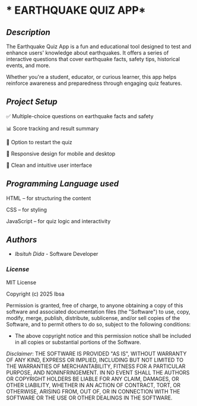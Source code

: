 # * EARTHQUAKE QUIZ APP*


## *Description*

The Earthquake Quiz App is a fun and educational tool designed to test and enhance users' knowledge about earthquakes. It offers a series of interactive questions that cover earthquake facts, safety tips, historical events, and more.

Whether you're a student, educator, or curious learner, this app helps reinforce awareness and preparedness through engaging quiz features.


## *Project Setup*
✅ Multiple-choice questions on earthquake facts and safety

📊 Score tracking and result summary

🔁 Option to restart the quiz

📱 Responsive design for mobile and desktop

🎨 Clean and intuitive user interface

## *Programming Language used*



HTML – for structuring the content

CSS – for styling

JavaScript – for quiz logic and interactivity


## *Authors*

* *Ibsituh Dida* - Software Developer

### *License*

MIT License

Copyright (c) 2025 Ibsa

Permission is granted, free of charge, to anyone obtaining a copy of this software and associated documentation files (the "Software") to use, copy, modify, merge, publish, distribute, sublicense, and/or sell copies of the Software, and to permit others to do so, subject to the following conditions:

* The above copyright notice and this permission notice shall be included in all copies or substantial portions of the Software.

*Disclaimer*:
THE SOFTWARE IS PROVIDED "AS IS", WITHOUT WARRANTY OF ANY KIND, EXPRESS OR IMPLIED, INCLUDING BUT NOT LIMITED TO THE WARRANTIES OF MERCHANTABILITY, FITNESS FOR A PARTICULAR PURPOSE, AND NONINFRINGEMENT. IN NO EVENT SHALL THE AUTHORS OR COPYRIGHT HOLDERS BE LIABLE FOR ANY CLAIM, DAMAGES, OR OTHER LIABILITY, WHETHER IN AN ACTION OF CONTRACT, TORT, OR OTHERWISE, ARISING FROM, OUT OF, OR IN CONNECTION WITH THE SOFTWARE OR THE USE OR OTHER DEALINGS IN THE SOFTWARE.